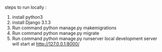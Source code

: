 steps to run locally :
1. install python3
2. install Django 3.1.3
3. Run command python manage.py makemigrations
4. Run command python manage.py migrate
5. Run command python manage.py runserver
local development server will start at http://127.0.0.1:8000/